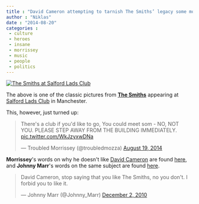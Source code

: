 ```yaml
---
title : "David Cameron attempting to tarnish The Smiths’ legacy some more"
author : "Niklas"
date : "2014-08-20"
categories : 
 - culture
 - heroes
 - insane
 - morrissey
 - music
 - people
 - politics
---
```


[![The Smiths at Salford Lads Club](https://niklasblog.com/wp-content/SW-Smiths04.jpg)](https://niklasblog.com/wp-content/SW-Smiths04.jpg)

The above is one of the classic pictures from **[The Smiths](http://en.wikipedia.org/wiki/The_Smiths)** appearing at [Salford Lads Club](http://en.wikipedia.org/wiki/Salford_Lads'_Club) in Manchester.

This, however, just turned up:

<blockquote class="twitter-tweet" lang="en"><p>There's a club if you'd like to go, You could meet som - NO, NOT YOU. PLEASE STEP AWAY FROM THE BUILDING IMMEDIATELY. <a href="http://t.co/WkJzyxwDNa">pic.twitter.com/WkJzyxwDNa</a></p>— Troubled Morrissey (@troubledmozza) <a href="https://twitter.com/troubledmozza/statuses/501836233275113472">August 19, 2014</a></blockquote>
<script async src="//platform.twitter.com/widgets.js" charset="utf-8"></script>

**Morrissey**'s words on why he doesn't like [David Cameron](http://en.wikipedia.org/wiki/David_Cameron) are found [here](http://true-to-you.net/morrissey_news_101204_01), and **Johnny Marr**'s words on the same subject are found [here](http://www.theguardian.com/politics/2010/dec/03/johnny-marr-david-cameron-twitter).

<blockquote class="twitter-tweet" lang="en"><p>David Cameron, stop saying that you like The Smiths, no you don't. I forbid you to like it.</p>— Johnny Marr (@Johnny_Marr) <a href="https://twitter.com/Johnny_Marr/statuses/10237162679177216">December 2, 2010</a></blockquote>
<script async src="//platform.twitter.com/widgets.js" charset="utf-8"></script>
